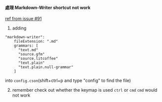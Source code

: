 #### 處理 Markdown-Writer shortcut not work

[ref from issue #91](https://github.com/zhuochun/md-writer/issues/91)

1. adding

```
"markdown-writer":
    fileExtension: ".md"
    grammars: [
      "text.md"
      "source.gfm"
      "source.litcoffee"
      "text.plain"
      "text.plain.null-grammar"
    ]
```

into `config.cson`(shift+ctrl+p and type "config" to find the file)

2. remember check out whether the keymap is used `ctrl` or `cmd`
  `cmd` would not work
